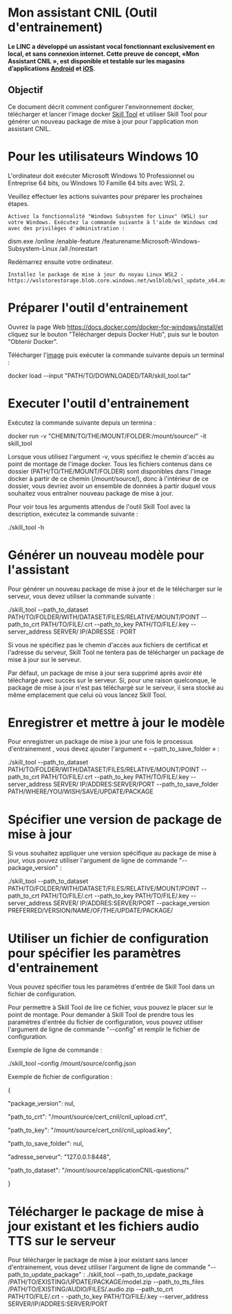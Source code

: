 Mon assistant CNIL (Outil d'entrainement)
===

**Le LINC a développé un assistant vocal fonctionnant exclusivement en local, et sans connexion internet. Cette preuve de concept, «Mon Assistant CNIL », est disponible et testable sur les magasins d’applications [Android](https://play.google.com/store/apps/details?id=com.cnil.assistant) et [iOS](https://apps.apple.com/sk/app/mon-assistant-cnil/id1642545555).**

## Objectif

Ce document décrit comment configurer l'environnement docker, télécharger et lancer l'image docker [Skill Tool](https://github.com/LINCnil/mon_assistant_cnil/releases/download/1.00/skill_tool.tar) et utiliser Skill Tool pour générer un nouveau package de mise à jour pour l'application mon assistant CNIL.

# Pour les utilisateurs Windows 10

L'ordinateur doit exécuter Microsoft Windows 10 Professionnel ou Entreprise 64 bits, ou Windows 10 Famille 64 bits avec WSL 2.

Veuillez effectuer les actions suivantes pour préparer les prochaines étapes.

    Activez la fonctionnalité "Windows Subsystem for Linux" (WSL) sur votre Windows. Exécutez la commande suivante à l'aide de Windows cmd avec des privilèges d'administration :

dism.exe /online /enable-feature /featurename:Microsoft-Windows-Subsystem-Linux /all /norestart

Redémarrez ensuite votre ordinateur.

    Installez le package de mise à jour du noyau Linux WSL2 - https://wslstorestorage.blob.core.windows.net/wslblob/wsl_update_x64.msi.

# Préparer l'outil d'entrainement

Ouvrez la page Web https://docs.docker.com/docker-for-windows/install/et cliquez sur le bouton "Télécharger depuis Docker Hub", puis sur le bouton "Obtenir Docker".

Télécharger l'[image](https://github.com/LINCnil/mon_assistant_cnil/releases/download/1.00/skill_tool.tar) puis exécuter la commande suivante depuis un terminal :

docker load --input "PATH/TO/DOWNLOADED/TAR/skill_tool.tar"


# Executer l'outil d'entrainement

Exécutez la commande suivante depuis un termina :

docker run -v "CHEMIN/TO/THE/MOUNT/FOLDER:/mount/source/" -it skill_tool

Lorsque vous utilisez l'argument -v, vous spécifiez le chemin d'accès au point de montage de l'image docker. Tous les fichiers contenus dans ce dossier (PATH/TO/THE/MOUNT/FOLDER) sont disponibles dans l'image docker à partir de ce chemin (/mount/source/), donc à l'intérieur de ce dossier, vous devriez avoir un ensemble de données à partir duquel vous souhaitez vous entraîner nouveau package de mise à jour.

Pour voir tous les arguments attendus de l'outil Skill Tool avec la description, exécutez la commande suivante  :

./skill_tool -h

# Générer un nouveau modèle pour l'assistant

Pour générer un nouveau package de mise à jour et de le télécharger sur le serveur, vous devez utiliser la commande suivante :

./skill_tool --path_to_dataset PATH/TO/FOLDER/WITH/DATASET/FILES/RELATIVE/MOUNT/POINT --path_to_crt PATH/TO/FILE/.crt --path_to_key PATH/TO/FILE/.key --server_address SERVER/ IP/ADRESSE : PORT

Si vous ne spécifiez pas le chemin d'accès aux fichiers de certificat et l'adresse du serveur, Skill Tool ne tentera pas de télécharger un package de mise à jour sur le serveur.

Par défaut, un package de mise à jour sera supprimé après avoir été téléchargé avec succès sur le serveur. Si, pour une raison quelconque, le package de mise à jour n'est pas téléchargé sur le serveur, il sera stocké au même emplacement que celui où vous lancez Skill Tool.

# Enregistrer et mettre à jour le modèle

Pour enregistrer un package de mise à jour une fois le processus d'entrainement , vous devez ajouter l'argument « --path_to_save_folder » :

./skill_tool --path_to_dataset PATH/TO/FOLDER/WITH/DATASET/FILES/RELATIVE/MOUNT/POINT --path_to_crt PATH/TO/FILE/.crt --path_to_key PATH/TO/FILE/.key --server_address SERVER/ IP/ADDRES:SERVER/PORT --path_to_save_folder PATH/WHERE/YOU/WISH/SAVE/UPDATE/PACKAGE

# Spécifier une version de package de mise à jour

Si vous souhaitez appliquer une version spécifique au package de mise à jour, vous pouvez utiliser l'argument de ligne de commande "--package_version" :

./skill_tool --path_to_dataset PATH/TO/FOLDER/WITH/DATASET/FILES/RELATIVE/MOUNT/POINT --path_to_crt PATH/TO/FILE/.crt --path_to_key PATH/TO/FILE/.key --server_address SERVER/ IP/ADDRES:SERVER/PORT --package_version PREFERRED/VERSION/NAME/OF/THE/UPDATE/PACKAGE/

# Utiliser un fichier de configuration pour spécifier les paramètres d'entrainement

Vous pouvez spécifier tous les paramètres d'entrée de Skill Tool dans un fichier de configuration. 

Pour permettre à Skill Tool de lire ce fichier, vous pouvez le placer sur le point de montage. Pour demander à Skill Tool de prendre tous les paramètres d'entrée du fichier de configuration, vous pouvez utiliser l'argument de ligne de commande "--config" et remplir le fichier de configuration.

Exemple de ligne de commande :

./skill_tool –config /mount/source/config.json

Exemple de fichier de configuration :

{

"package_version": nul,

"path_to_crt": "/mount/source/cert_cnil/cnil_upload.crt",

"path_to_key": "/mount/source/cert_cnil/cnil_upload.key",

"path_to_save_folder": nul,

"adresse_serveur": "127.0.0.1:8448",

"path_to_dataset": "/mount/source/applicationCNIL-questions/"

}

# Télécharger le package de mise à jour existant et les fichiers audio TTS sur le serveur

Pour télécharger le package de mise à jour existant sans lancer d'entrainement, vous devez utiliser l'argument de ligne de commande "--path_to_update_package" :
./skill_tool --path_to_update_package /PATH/TO/EXISTING/UPDATE/PACKAGE/model.zip --path_to_tts_files /PATH/TO/EXISTING/AUDIO/FILES/.audio.zip --path_to_crt PATH/TO/FILE/.crt - -path_to_key PATH/TO/FILE/.key --server_address SERVER/IP/ADDRES:SERVER/PORT

